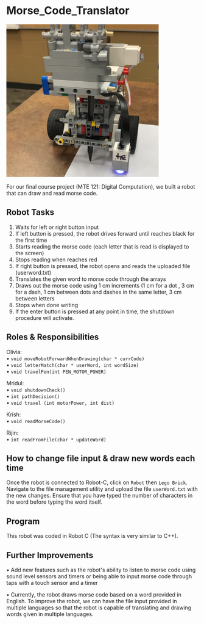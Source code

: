 # Morse_Code_Translator

<img src="images/morseCodeRobot.png" width="400" height="400">

For our final course project (MTE 121: Digital Computation), we built a robot that can draw and read morse code. 

## Robot Tasks

1. Waits for left or right button input 
2. If left button is pressed, the robot drives forward until reaches black for the first time 
3. Starts reading the morse code (each letter that is read is displayed to the screen)
4. Stops reading when reaches red 
2. If right button is pressed, the robot opens and reads the uploaded file (userword.txt)
3. Translates the given word to morse code through the arrays
4. Draws out the morse code using 1 cm increments (1 cm for a dot , 3 cm for a dash, 1 cm between dots and dashes in the same letter, 3 cm between letters 
5. Stops when done writing 
6. If the enter button is pressed at any point in time, the shutdown procedure will activate.  


## Roles & Responsibilities

Olivia: <br>
• `void moveRobotForwardWhenDrawing(char * currCode)` <br>
• `void letterMatch(char * userWord, int wordSize)` <br>
• `void travelPen(int PEN_MOTOR_POWER)` 

Mridul: <br>
• `void shutdownCheck()` <br>
• `int pathDecision()` <br>
• `void travel (int motorPower, int dist)` 

Krish: <br>
• `void readMorseCode()` 

Rijin: <br>
• `int readFromFile(char * updateWord)` 


## How to change file input & draw new words each time
Once the robot is connected to Robot-C, click on `Robot` then `Lego Brick`.
Navigate to the file management utility and upload the file `userWord.txt` with the new changes.
Ensure that you have typed the number of characters in the word before typing the word itself.

## Program

This robot was coded in Robot C (The syntax is very similar to C++).

## Further Improvements
• Add new features such as the robot's ability to listen to morse code using sound level sensors and timers or 
  being able to input morse code through taps with a touch sensor and a timer
  
• Currently, the robot draws morse code based on a word provided in English. To improve the robot, we can have the file input provided in
  multiple languages so that the robot is capable of translating and drawing words given in multiple languages.
